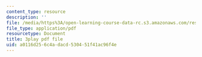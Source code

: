 ```yaml
---
content_type: resource
description: ''
file: /media/https%3A/open-learning-course-data-rc.s3.amazonaws.com/res-6-008-digital-signal-processing-spring-2011/a0116d256c4adacd530451f41ac96f4e_xRLaQ4My3ms.pdf
file_type: application/pdf
resourcetype: Document
title: 3play pdf file
uid: a0116d25-6c4a-dacd-5304-51f41ac96f4e
---
```

